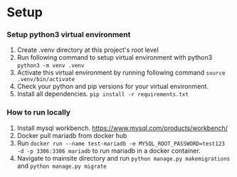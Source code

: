 # Setup

### Setup python3 virtual environment

1. Create .venv directory at this project's root level
2. Run following command to setup virtual environment with python3 `python3 -m venv .venv`
3. Activate this virtual environment by running following command
`source .venv/bin/activate`
4. Check your python and pip versions for your virtual environment.
5. Install all dependencies. `pip install -r requirements.txt`

### How to run locally

1. Install mysql workbench. https://www.mysql.com/products/workbench/
2. Docker pull mariadb from docker hub
3. Run `docker run --name test-mariadb -e MYSQL_ROOT_PASSWORD=test123 -d -p 3306:3306 mariadb` to run mariadb in a docker container.
4. Navigate to mainsite directory and run `python manage.py makemigrations` and `python manage.py migrate`
